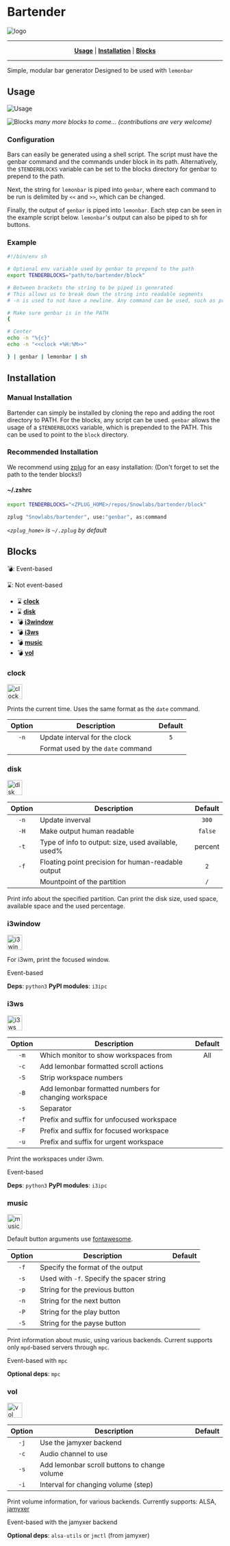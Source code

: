 # Bartender

![logo](assets/logo_light_centered.png)
***

<p align="center">
<b><a href="#usage">Usage</a></b>
|
<b><a href="#installation">Installation</a></b>
|
<b><a href="#blocks">Blocks</a></b>
</p>

***
Simple, modular bar generator
Designed to be used with `lemonbar`

## Usage
![Usage](assets/Usage.png)

![Blocks](assets/Blocks.png)
*many more blocks to come... (contributions are very welcome)*

### Configuration

Bars can easily be generated using a shell script. The script must have the
genbar command and the commands under block in its path. Alternatively, the
`$TENDERBLOCKS` variable can be set to the blocks directory for genbar to
prepend to the path.

Next, the string for `lemonbar` is piped into `genbar`, where each
command to be run is delimited by `<<` and `>>`, which can be changed.

Finally, the output of `genbar` is piped into `lemonbar`. Each step can
be seen in the example script below. `lemonbar`'s output can also be
piped to sh for buttons.

### Example

````sh
#!/bin/env sh

# Optional env variable used by genbar to prepend to the path
export TENDERBLOCKS="path/to/bartender/block"

# Between brackets the string to be piped is generated
# This allows us to break down the string into readable segments
# -n is used to not have a newline. Any command can be used, such as printf

# Make sure genbar is in the PATH
{

# Center
echo -n "%{c}"
echo -n "<<clock +%H:%M>>"

} | genbar | lemonbar | sh
````


## Installation

### Manual Installation

Bartender can simply be installed by cloning the repo and adding the root
directory to PATH. For the blocks, any script can be used. `genbar` allows the
usage of a `$TENDERBLOCKS` variable, which is prepended to the PATH. This can
be used to point to the `block` directory.

### Recommended Installation

We recommend using [zplug](github.com/zplug/zplug) for an easy installation:
(Don't forget to set the path to the tender blocks!)
#### ~/.zshrc
```zsh
export TENDERBLOCKS="<ZPLUG_HOME>/repos/Snowlabs/bartender/block"

zplug "Snowlabs/bartender", use:"genbar", as:command
```
*`<zplug_home>` is `~/.zplug` by default*

## Blocks
:bomb:: Event-based

:hourglass:: Not event-based

- :hourglass: <b><a href="#clock">clock</a></b>
- :hourglass: <b><a href="#disk">disk</a></b>
- :bomb:      <b><a href="#i3window">i3window</a></b>
- :bomb:      <b><a href="#i3ws">i3ws</a></b>
- :bomb:      <b><a href="#music">music</a></b>
- :bomb:      <b><a href="#vol">vol</a></b>


### clock
<img src="https://raw.githubusercontent.com/Snowlabs/bartender/master/assets/Blocks/clock.png" alt="clock" height="35px">

Prints the current time. Uses the same format as the `date` command.

| Option | Description | Default |
| :----: | ----------- | :-----: |
| `-n` | Update interval for the clock | `5` |
| | Format used by the `date` command | |

### disk
<img src="https://raw.githubusercontent.com/Snowlabs/bartender/master/assets/Blocks/disk.png" alt="disk" height="35px">

| Option | Description | Default |
| :----: | ----------- | :-----: |
| `-n` | Update inverval | `300` |
| `-H` | Make output human readable | `false` |
| `-t` | Type of info to output: size, used available, used% | percent |
| `-f` | Floating point precision for human-readable output | `2` |
| | Mountpoint of the partition | `/` |

Print info about the specified partition. Can print the disk size, used space,
available space and the used percentage.

### i3window
<img src="https://raw.githubusercontent.com/Snowlabs/bartender/master/assets/Blocks/i3window.png" alt="i3window" height="35px">

For i3wm, print the focused window.

Event-based

**Deps**: `python3`
**PyPI modules**: `i3ipc`

### i3ws
<img src="https://raw.githubusercontent.com/Snowlabs/bartender/master/assets/Blocks/i3ws.png" alt="i3ws" height="35px">

| Option | Description | Default |
| :----: | ----------- | :-----: |
| `-m` | Which monitor to show workspaces from | All |
| `-c` | Add lemonbar formatted scroll actions | |
| `-S` | Strip workspace numbers | |
| `-B` | Add lemonbar formatted numbers for changing workspace | |
| `-s` | Separator | |
| `-f` | Prefix and suffix for unfocused workspace | |
| `-F` | Prefix and suffix for focused workspace | |
| `-u` | Prefix and suffix for urgent workspace | |

Print the workspaces under i3wm.

Event-based

**Deps**: `python3`
**PyPI modules**: `i3ipc`

### music
<img src="https://raw.githubusercontent.com/Snowlabs/bartender/master/assets/Blocks/music.png" alt="music" height="35px">

Default button arguments use [fontawesome](http://fontawesome.io/).

| Option | Description | Default |
| :----: | ----------- | :-----: |
| `-f` | Specify the format of the output | |
| `-s` | Used with `-f`. Specify the spacer string | |
| `-p` | String for the previous button | |
| `-n` | String for the next button | |
| `-P` | String for the play button | |
| `-S` | String for the payse button | |

Print information about music, using various backends. Current supports only
`mpd`-based servers through `mpc`.

Event-based with `mpc`

**Optional deps**: `mpc`

### vol
<img src="https://raw.githubusercontent.com/Snowlabs/bartender/master/assets/Blocks/vol.png" alt="vol" height="35px">

| Option | Description | Default |
| :----: | ----------- | :-----: |
| `-j` | Use the jamyxer backend | |
| `-c` | Audio channel to use | |
| `-s` | Add lemonbar scroll buttons to change volume | |
| `-i` | Interval for changing volume (step) | |

Print volume information, for various backends. Currently supports: ALSA,
[jamyxer](https://github.com/Javyre/jamyxer)

Event-based with the jamyxer backend

**Optional deps**: `alsa-utils` or `jmctl` (from jamyxer)
